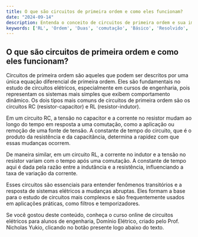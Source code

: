 ```yaml
---
title: O que são circuitos de primeira ordem e como eles funcionam?
date: "2024-09-14"
description: Entenda o conceito de circuitos de primeira ordem e sua importância nos estudos de engenharia elétrica.
keywords: ['RL', 'Ordem', 'Duas', 'comutação', 'Básico', 'Resolvido', 'Primeira']
---
```


## O que são circuitos de primeira ordem e como eles funcionam?

Circuitos de primeira ordem são aqueles que podem ser descritos por uma única equação diferencial de primeira ordem. Eles são fundamentais no estudo de circuitos elétricos, especialmente em cursos de engenharia, pois representam os sistemas mais simples que exibem comportamento dinâmico. Os dois tipos mais comuns de circuitos de primeira ordem são os circuitos RC (resistor-capacitor) e RL (resistor-indutor).

Em um circuito RC, a tensão no capacitor e a corrente no resistor mudam ao longo do tempo em resposta a uma comutação, como a aplicação ou remoção de uma fonte de tensão. A constante de tempo do circuito, que é o produto da resistência e da capacitância, determina a rapidez com que essas mudanças ocorrem.

De maneira similar, em um circuito RL, a corrente no indutor e a tensão no resistor variam com o tempo após uma comutação. A constante de tempo aqui é dada pela razão entre a indutância e a resistência, influenciando a taxa de variação da corrente.

Esses circuitos são essenciais para entender fenômenos transitórios e a resposta de sistemas elétricos a mudanças abruptas. Eles formam a base para o estudo de circuitos mais complexos e são frequentemente usados em aplicações práticas, como filtros e temporizadores.

Se você gostou deste conteúdo, conheça o curso online de circuitos elétricos para alunos de engenharia, Domínio Elétrico, criado pelo Prof. Nicholas Yukio, clicando no botão presente logo abaixo do texto.
